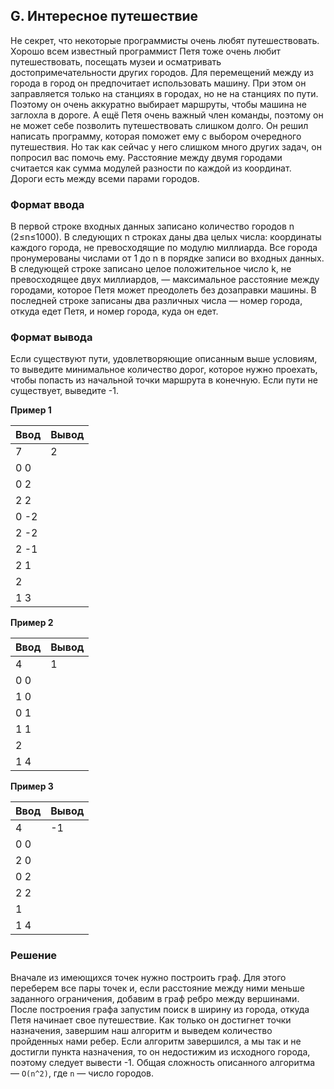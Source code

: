 ## G. Интересное путешествие

Не секрет, что некоторые программисты очень любят путешествовать. Хорошо всем известный программист Петя тоже очень
любит путешествовать, посещать музеи и осматривать достопримечательности других городов.
Для перемещений между из города в город он предпочитает использовать машину. При этом он заправляется только на станциях
в городах, но не на станциях по пути. Поэтому он очень аккуратно выбирает маршруты, чтобы машина не заглохла в дороге. А
ещё Петя очень важный член команды, поэтому он не может себе позволить путешествовать слишком долго. Он решил написать
программу, которая поможет ему с выбором очередного путешествия. Но так как сейчас у него слишком много других задач, он
попросил вас помочь ему.
Расстояние между двумя городами считается как сумма модулей разности по каждой из координат. Дороги есть между всеми
парами городов.

### Формат ввода

В первой строке входных данных записано количество городов n (2≤n≤1000). В следующих n строках даны два целых числа:
координаты каждого города, не превосходящие по модулю миллиарда. Все города пронумерованы числами от 1 до n в порядке
записи во входных данных. В следующей строке записано целое положительное число k, не превосходящее двух миллиардов, —
максимальное расстояние между городами, которое Петя может преодолеть без дозаправки машины. В последней строке записаны
два различных числа — номер города, откуда едет Петя, и номер города, куда он едет.

### Формат вывода

Если существуют пути, удовлетворяющие описанным выше условиям, то выведите минимальное количество дорог, которое нужно
проехать, чтобы попасть из начальной точки маршрута в конечную. Если пути не существует, выведите -1.

**Пример 1**

| Ввод | Вывод |
|------|-------|
| 7    | 2     |
| 0 0  |       |
| 0 2  |       |
| 2 2  |       |
| 0 -2 |       |
| 2 -2 |       |
| 2 -1 |       |
| 2 1  |       |
| 2    |       |
| 1 3  |       |

**Пример 2**

| Ввод | Вывод |
|------|-------|
| 4    | 1     |
| 0 0  |       |
| 1 0  |       |
| 0 1  |       |
| 1 1  |       |
| 2    |       |
| 1 4  |       |

**Пример 3**

| Ввод | Вывод |
|------|-------|
| 4    | -1    |
| 0 0  |       |
| 2 0  |       |
| 0 2  |       |
| 2 2  |       |
| 1    |       |
| 1 4  |       |

### Решение

Вначале из имеющихся точек нужно построить граф. Для этого переберем все пары точек и, если расстояние между ними меньше
заданного ограничения, добавим в граф ребро между вершинами. После построения графа запустим поиск в ширину из города,
откуда Петя начинает свое путешествие. Как только он достигнет точки назначения, завершим наш алгоритм и выведем
количество пройденных нами ребер. Если алгоритм завершился, а мы так и не достигли пункта назначения, то он недостижим
из исходного города, поэтому следует вывести -1. Общая сложность описанного алгоритма — `O(n^2)`, где `n` — число
городов.
